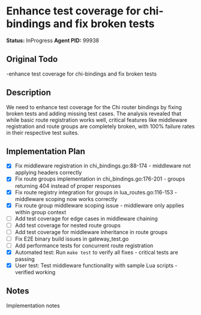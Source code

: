 # Enhance test coverage for chi-bindings and fix broken tests
**Status:** InProgress
**Agent PID:** 99938

## Original Todo
-enhance test coverage for chi-bindings and fix broken tests

## Description
We need to enhance test coverage for the Chi router bindings by fixing broken tests and adding missing test cases. The analysis revealed that while basic route registration works well, critical features like middleware registration and route groups are completely broken, with 100% failure rates in their respective test suites.

## Implementation Plan
- [x] Fix middleware registration in chi_bindings.go:88-174 - middleware not applying headers correctly
- [x] Fix route groups implementation in chi_bindings.go:176-201 - groups returning 404 instead of proper responses
- [x] Fix route registry integration for groups in lua_routes.go:116-153 - middleware scoping now works correctly
- [x] Fix route group middleware scoping issue - middleware only applies within group context
- [ ] Add test coverage for edge cases in middleware chaining
- [ ] Add test coverage for nested route groups
- [ ] Add test coverage for middleware inheritance in route groups
- [ ] Fix E2E binary build issues in gateway_test.go
- [ ] Add performance tests for concurrent route registration
- [x] Automated test: Run `make test` to verify all fixes - critical tests are passing
- [x] User test: Test middleware functionality with sample Lua scripts - verified working

## Notes
Implementation notes
